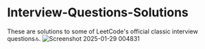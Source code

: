 # Interview-Questions-Solutions
These are solutions to some of LeetCode's official classic interview questions🔝.
![Screenshot 2025-01-29 004831](https://github.com/user-attachments/assets/af596abb-73dd-4ec2-8e4c-5b547c16d75d)
